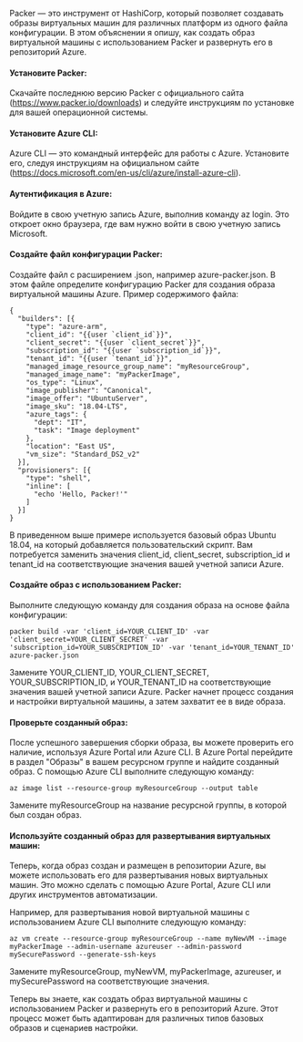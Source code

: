 Packer — это инструмент от HashiCorp, который позволяет создавать образы виртуальных машин для различных платформ из одного файла конфигурации. В этом объяснении я опишу, как создать образ виртуальной машины с использованием Packer и развернуть его в репозиторий Azure.

#### Установите Packer:
Скачайте последнюю версию Packer с официального сайта (https://www.packer.io/downloads) и следуйте инструкциям по установке для вашей операционной системы.

#### Установите Azure CLI:
Azure CLI — это командный интерфейс для работы с Azure. Установите его, следуя инструкциям на официальном сайте (https://docs.microsoft.com/en-us/cli/azure/install-azure-cli).

#### Аутентификация в Azure:
Войдите в свою учетную запись Azure, выполнив команду az login. Это откроет окно браузера, где вам нужно войти в свою учетную запись Microsoft.

#### Создайте файл конфигурации Packer:
Создайте файл с расширением .json, например azure-packer.json. В этом файле определите конфигурацию Packer для создания образа виртуальной машины Azure. Пример содержимого файла:
```
{
  "builders": [{
    "type": "azure-arm",
    "client_id": "{{user `client_id`}}",
    "client_secret": "{{user `client_secret`}}",
    "subscription_id": "{{user `subscription_id`}}",
    "tenant_id": "{{user `tenant_id`}}",
    "managed_image_resource_group_name": "myResourceGroup",
    "managed_image_name": "myPackerImage",
    "os_type": "Linux",
    "image_publisher": "Canonical",
    "image_offer": "UbuntuServer",
    "image_sku": "18.04-LTS",
    "azure_tags": {
      "dept": "IT",
      "task": "Image deployment"
    },
    "location": "East US",
    "vm_size": "Standard_DS2_v2"
  }],
  "provisioners": [{
    "type": "shell",
    "inline": [
      "echo 'Hello, Packer!'"
    ]
  }]
}
```
В приведенном выше примере используется базовый образ Ubuntu 18.04, на который добавляется пользовательский скрипт. 
Вам потребуется заменить значения client_id, client_secret, subscription_id и tenant_id на соответствующие значения вашей учетной записи Azure.

#### Создайте образ с использованием Packer:
Выполните следующую команду для создания образа на основе файла конфигурации:
```
packer build -var 'client_id=YOUR_CLIENT_ID' -var 'client_secret=YOUR_CLIENT_SECRET' -var 'subscription_id=YOUR_SUBSCRIPTION_ID' -var 'tenant_id=YOUR_TENANT_ID' azure-packer.json
```
Замените YOUR_CLIENT_ID, YOUR_CLIENT_SECRET, YOUR_SUBSCRIPTION_ID, и YOUR_TENANT_ID на соответствующие значения вашей учетной записи Azure. Packer начнет процесс создания и настройки виртуальной машины, а затем захватит ее в виде образа.

#### Проверьте созданный образ:
После успешного завершения сборки образа, вы можете проверить его наличие, используя Azure Portal или Azure CLI. В Azure Portal перейдите в раздел "Образы" в вашем ресурсном группе и найдите созданный образ. С помощью Azure CLI выполните следующую команду:
```
az image list --resource-group myResourceGroup --output table
```
Замените myResourceGroup на название ресурсной группы, в которой был создан образ.

#### Используйте созданный образ для развертывания виртуальных машин:
Теперь, когда образ создан и размещен в репозитории Azure, вы можете использовать его для развертывания новых виртуальных машин. Это можно сделать с помощью Azure Portal, Azure CLI или других инструментов автоматизации.

Например, для развертывания новой виртуальной машины с использованием Azure CLI выполните следующую команду:

```
az vm create --resource-group myResourceGroup --name myNewVM --image myPackerImage --admin-username azureuser --admin-password mySecurePassword --generate-ssh-keys
```
Замените myResourceGroup, myNewVM, myPackerImage, azureuser, и mySecurePassword на соответствующие значения.

Теперь вы знаете, как создать образ виртуальной машины с использованием Packer и развернуть его в репозиторий Azure. Этот процесс может быть адаптирован для различных типов базовых образов и сценариев настройки.



